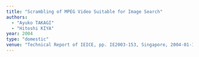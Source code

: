 ```yaml
---
title: "Scrambling of MPEG Video Suitable for Image Search"
authors:
  - "Ayuko TAKAGI"
  - "Hitoshi KIYA"
year: 2004
type: "domestic"
venue: "Technical Report of IEICE, pp. IE2003-153, Singapore, 2004-01-12."
---
```


